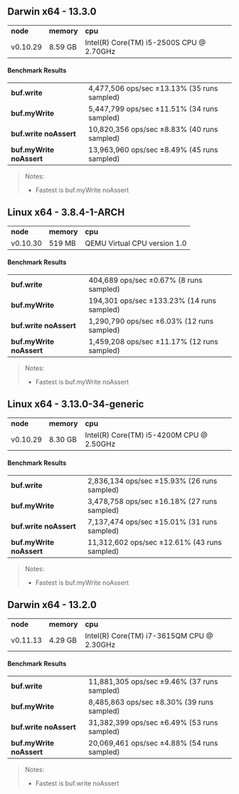 Darwin x64 - 13.3.0
-----

<table><tr><td><b>node</b></td><td><b>memory</b></td><td><b>cpu</b></td></tr><tr><td>v0.10.29</td><td>8.59 GB</td><td>Intel(R) Core(TM) i5-2500S CPU @ 2.70GHz</td></tr></table>

#### Benchmark Results ####

<table><tr><td><b>buf.write</b></td><td>4,477,506 ops/sec ±13.13% (35 runs sampled)</td></tr><tr><td><b>buf.myWrite</b></td><td>5,447,799 ops/sec ±11.51% (34 runs sampled)</td></tr><tr><td><b>buf.write noAssert</b></td><td>10,820,356 ops/sec ±8.83% (40 runs sampled)</td></tr><tr><td><b>buf.myWrite noAssert</b></td><td>13,963,960 ops/sec ±8.49% (45 runs sampled)</td></tr></table>

> Notes:
> - Fastest is buf.myWrite noAssert

Linux x64 - 3.8.4-1-ARCH
-----

<table><tr><td><b>node</b></td><td><b>memory</b></td><td><b>cpu</b></td></tr><tr><td>v0.10.30</td><td>519 MB</td><td>QEMU Virtual CPU version 1.0</td></tr></table>

#### Benchmark Results ####

<table><tr><td><b>buf.write</b></td><td>404,689 ops/sec ±0.67% (8 runs sampled)</td></tr><tr><td><b>buf.myWrite</b></td><td>194,301 ops/sec ±133.23% (14 runs sampled)</td></tr><tr><td><b>buf.write noAssert</b></td><td>1,290,790 ops/sec ±6.03% (12 runs sampled)</td></tr><tr><td><b>buf.myWrite noAssert</b></td><td>1,459,208 ops/sec ±11.17% (12 runs sampled)</td></tr></table>

> Notes:
> - Fastest is buf.myWrite noAssert

Linux x64 - 3.13.0-34-generic
-----

<table><tr><td><b>node</b></td><td><b>memory</b></td><td><b>cpu</b></td></tr><tr><td>v0.10.29</td><td>8.30 GB</td><td>Intel(R) Core(TM) i5-4200M CPU @ 2.50GHz</td></tr></table>

#### Benchmark Results ####

<table><tr><td><b>buf.write</b></td><td>2,836,134 ops/sec ±15.93% (26 runs sampled)</td></tr><tr><td><b>buf.myWrite</b></td><td>3,478,758 ops/sec ±16.18% (27 runs sampled)</td></tr><tr><td><b>buf.write noAssert</b></td><td>7,137,474 ops/sec ±15.01% (31 runs sampled)</td></tr><tr><td><b>buf.myWrite noAssert</b></td><td>11,312,602 ops/sec ±12.61% (43 runs sampled)</td></tr></table>

> Notes:
> - Fastest is buf.myWrite noAssert

Darwin x64 - 13.2.0
-----

<table><tr><td><b>node</b></td><td><b>memory</b></td><td><b>cpu</b></td></tr><tr><td>v0.11.13</td><td>4.29 GB</td><td>Intel(R) Core(TM) i7-3615QM CPU @ 2.30GHz</td></tr></table>

#### Benchmark Results ####

<table><tr><td><b>buf.write</b></td><td>11,881,305 ops/sec ±9.46% (37 runs sampled)</td></tr><tr><td><b>buf.myWrite</b></td><td>8,485,863 ops/sec ±8.30% (39 runs sampled)</td></tr><tr><td><b>buf.write noAssert</b></td><td>31,382,399 ops/sec ±6.49% (53 runs sampled)</td></tr><tr><td><b>buf.myWrite noAssert</b></td><td>20,069,461 ops/sec ±4.88% (54 runs sampled)</td></tr></table>

> Notes:
> - Fastest is buf.write noAssert

